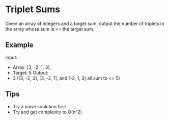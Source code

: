 # Triplet Sums
Given an array of integers and a target sum, output the number of
triplets in the array whose sum is <= the target sum.

## Example
Input:
  * Array: [3, -2, 1, 3],
  * Target: 5
Output:
  * 3 ([3, -2, 3], [3, -2, 1], and [-2, 1, 3] all sum to <= 5)

## Tips
* Try a naive soulution first
* Try and get complexity to O(n^2)
